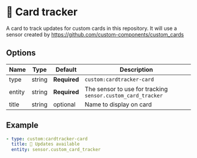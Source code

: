 # 📣 Card tracker

A card to track updates for custom cards in this repository. It will use a sensor created by https://github.com/custom-components/custom_cards

## Options

| Name | Type | Default | Description
| ---- | ---- | ------- | -----------
| type | string | **Required** | `custom:cardtracker-card`
| entity | string | **Required** | The sensor to use for tracking `sensor.custom_card_tracker`
| title | string | optional | Name to display on card

## Example
```yaml
- type: custom:cardtracker-card
  title: 📣 Updates available
  entity: sensor.custom_card_tracker
```